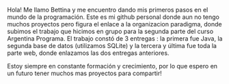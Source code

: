 Hola! Me llamo Bettina y me encuentro dando mis primeros pasos en el mundo de la programación. 
Este es mi github personal donde aun no tengo muchos proyectos pero figura el enlace a la organizacion paradigma, donde subimos el trabajo que hicimos en grupo para la segunda parte del curso Argentina Programa.
El trabajo constó de 3 entregas : la primera fue Java, la segunda base de datos (utilizamos SQLite) y la tercera y última fue toda la parte web, donde enlazamos las dos entregas anteriores.

Estoy siempre en constante formación y crecimiento, por lo que espero en un futuro tener muchos mas proyectos para compartir!
